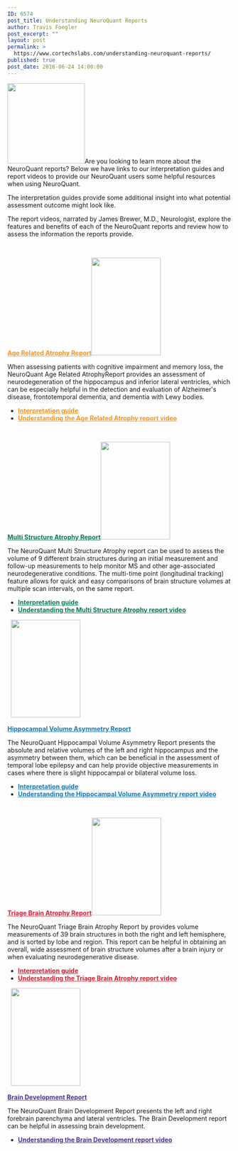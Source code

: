 ```yaml
---
ID: 6574
post_title: Understanding NeuroQuant Reports
author: Travis Foegler
post_excerpt: ""
layout: post
permalink: >
  https://www.cortechslabs.com/understanding-neuroquant-reports/
published: true
post_date: 2016-06-24 14:00:00
---
```

<a href="https://www.cortechslabs.com/wp-content/uploads/2017/02/174x181xNQ-image-2.png"><img class="size-full wp-image-6131 alignright" src="https://www.cortechslabs.com/wp-content/uploads/2017/02/174x181xNQ-image-2.png" alt="" width="174" height="181" /></a>Are you looking to learn more about the NeuroQuant reports? Below we have links to our interpretation guides and report videos to provide our NeuroQuant users some helpful resources when using NeuroQuant.

The interpretation guides provide some additional insight into what potential assessment outcome might look like.

The report videos, narrated by James Brewer, M.D., Neurologist, explore the features and benefits of each of the NeuroQuant reports and review how to assess the information the reports provide.

&nbsp;

<span style="color: #f59423;"><strong><a style="color: #f59423;" href="http://www.cortechslabs.com/neuroquant/age/">Age Related Atrophy Report</a></strong></span><img class="wp-image-7103 alignleft" src="https://www.cortechslabs.com/wp-content/uploads/2016/03/AgeRelatedReport-212x300.png" alt="" width="156" height="220" />

When assessing patients with cognitive impairment and memory loss, the NeuroQuant Age Related AtrophyReport provides an assessment of neurodegeneration of the hippocampus and inferior lateral ventricles, which can be especially helpful in the detection and evaluation of Alzheimer's disease, frontotemporal dementia, and dementia with Lewy bodies.
<ul>
 	<li><span style="color: #f59423;"><strong><a style="color: #f59423;" href="https://files.cortechslabs.com/index.php/s/3bTT5eUm2H2WqMG">Interpretation guide</a></strong></span></li>
 	<li><span style="color: #f59423;"><strong><a style="color: #f59423;" href="https://www.youtube.com/watch?time_continue=2&amp;v=P8YMdX25-DI">Understanding the Age Related Atrophy report video</a></strong></span></li>
</ul>
&nbsp;

<strong><span style="color: #0a7950;"><a style="color: #0a7950;" href="http://www.cortechslabs.com/neuroquant/msa/">Multi Structure Atrophy Report</a><a href="http://www.cortechslabs.com/neuroquant/msa/"><img class="alignright wp-image-7111" src="https://www.cortechslabs.com/wp-content/uploads/2016/03/MultiStructureReport_Page_2-212x300.png" alt="" width="156" height="220" /></a></span>
</strong>

The NeuroQuant Multi Structure Atrophy report can be used to assess the volume of 9 different brain structures during an initial measurement and follow-up measurements to help monitor MS and other age-associated neurodegenerative conditions. The multi-time point (longitudinal tracking) feature allows for quick and easy comparisons of brain structure volumes at multiple scan intervals, on the same report.
<ul>
 	<li><span style="color: #0a7950;"><strong><a style="color: #0a7950;" href="https://files.cortechslabs.com/index.php/s/z0ISHHgreHCqWxq">Interpretation guide</a></strong></span></li>
 	<li><span style="color: #0a7950;"><strong><a style="color: #0a7950;" href="http://www.cortechslabs.com/wp-content/uploads/2015/07/Understanding-NeuroQuant-Multi-Structure-Atrophy-Findings.pdf">Understanding the Multi Structure Atrophy report video</a></strong></span></li>
</ul>
&nbsp;

<img class="alignleft wp-image-7104" src="https://www.cortechslabs.com/wp-content/uploads/2016/03/AsymmetryReport-212x300.png" alt="" width="156" height="220" />

<strong><span style="color: #1777b3;"><a style="color: #1777b3;" href="http://www.cortechslabs.com/neuroquant/asym/">Hippocampal Volume Asymmetry Report</a></span>
</strong>

The NeuroQuant Hippocampal Volume Asymmetry Report presents the absolute and relative volumes of the left and right hippocampus and the asymmetry between them, which can be beneficial in the assessment of temporal lobe epilepsy and can help provide objective measurements in cases where there is slight hippocampal or bilateral volume loss.
<ul>
 	<li><span style="color: #1777b3;"><strong><a style="color: #1777b3;" href="https://files.cortechslabs.com/index.php/s/zFt9dbucD77591u">Interpretation guide</a> </strong></span></li>
 	<li><span style="color: #1777b3;"><strong><a style="color: #1777b3;" href="https://www.youtube.com/watch?v=HnJxTDH7fkY">Understanding the Hippocampal Volume Asymmetry report video</a></strong></span></li>
</ul>
&nbsp;

<strong><span style="color: #d32034;"><a style="color: #d32034;" href="http://www.cortechslabs.com/neuroquant/tba/">Triage Brain Atrophy Report</a><a href="http://www.cortechslabs.com/neuroquant/tba/"><img class="alignright wp-image-4726" src="https://www.cortechslabs.com/wp-content/uploads/2016/03/TBAImage-212x300.png" alt="" width="156" height="220" /></a></span>
</strong>

The NeuroQuant Triage Brain Atrophy Report by provides volume measurements of 39 brain structures in both the right and left hemisphere,  and is sorted by lobe and region. This report can be helpful in obtaining an overall, wide assessment of brain structure volumes after a brain injury or when evaluating neurodegenerative disease.
<ul>
 	<li><span style="color: #d32034;"><strong><a style="color: #d32034;" href="https://files.cortechslabs.com/index.php/s/pNJxz8gNY5Br5Yt">Interpretation guide</a></strong></span></li>
 	<li><span style="color: #d32034;"><strong><a style="color: #d32034;" href="https://www.youtube.com/watch?v=ruYGqsPM7Ng">Understanding the Triage Brain Atrophy report video</a></strong></span></li>
</ul>
&nbsp;

<img class="alignleft wp-image-7105" src="https://www.cortechslabs.com/wp-content/uploads/2016/03/BrainDevelopmentReport-212x300.png" alt="" width="156" height="220" />

<strong><span style="color: #512f91;"><a style="color: #512f91;" href="http://www.cortechslabs.com/neuroquant/bd/">Brain Development Report</a></span>
</strong>

The NeuroQuant Brain Development Report presents the left and right forebrain parenchyma and lateral ventricles. The Brain Development report can be helpful in assessing brain development.
<ul>
 	<li><span style="color: #512f91;"><strong><a style="color: #512f91;" href="https://www.youtube.com/watch?v=Fi0_hR7bKvg">Understanding the Brain Development report video</a></strong></span></li>
</ul>
